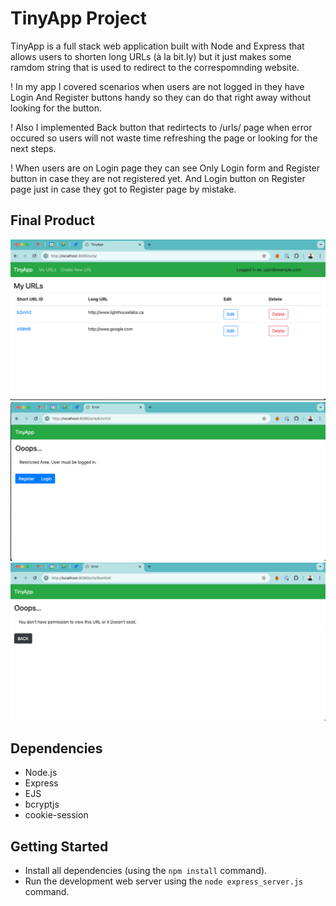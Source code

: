 # TinyApp Project

TinyApp is a full stack web application built with Node and Express that allows users to shorten long URLs (à la bit.ly) but it just makes some ramdom string that is used to redirect to the correspomnding website. 

! In my app I covered scenarios when users are not logged in they have Login And Register buttons handy so they can do that right away without looking for the button. 

! Also I implemented Back button that redirtects to /urls/ page when error occured so users will not waste time refreshing the page or looking for the next steps. 

! When users are on Login page they can see Only Login form and Register button in case they are not registered yet. And Login button on Register page just in case they got to Register page by mistake. 

## Final Product

!["Screenshot of URLs page"](https://github.com/baovevni/tinyapp/blob/main/docs/urls-page.png)
!["Screenshot of error page for non-logged in users"](https://github.com/baovevni/tinyapp/blob/main/docs/Error-message-for-not-logged-in-user.png)
!["Screenshot of error page for logged in users"](https://github.com/baovevni/tinyapp/blob/main/docs/Error-for-logged-in-user.png)


## Dependencies

- Node.js
- Express
- EJS
- bcryptjs
- cookie-session

## Getting Started

- Install all dependencies (using the `npm install` command).
- Run the development web server using the `node express_server.js` command.
